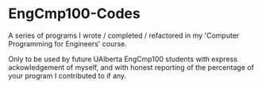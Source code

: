 # EngCmp100-Codes
A series of programs I wrote / completed / refactored in my 'Computer Programming for Engineers' course.

Only to be used by future UAlberta EngCmp100 students with express ackowledgement of myself, and with honest reporting of the percentage of your program I contributed to if any.
